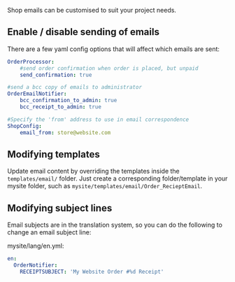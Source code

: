 Shop emails can be customised to suit your project needs.

## Enable / disable sending of emails

There are a few yaml config options that will affect which emails are sent:
```yaml
OrderProcessor:
    #send order confirmation when order is placed, but unpaid
    send_confirmation: true

#send a bcc copy of emails to administrator
OrderEmailNotifier:
    bcc_confirmation_to_admin: true
    bcc_receipt_to_admin: true

#Specify the 'from' address to use in email correspondence
ShopConfig:
    email_from: store@website.com

```

## Modifying templates

Update email content by overriding the templates inside the `templates/email/` folder. Just create a corresponding folder/template in your mysite folder, such as `mysite/templates/email/Order_RecieptEmail`.

## Modifying subject lines

Email subjects are in the translation system, so you can do the following to change an email subject line:

mysite/lang/en.yml:
```yaml
en:
  OrderNotifier:
    RECEIPTSUBJECT: 'My Website Order #%d Receipt'
```

